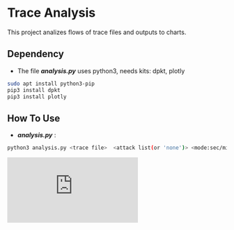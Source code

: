 # Trace Analysis

This project analizes flows of trace files and outputs to charts.

## Dependency

* The file **_analysis.py_** uses python3, needs kits: dpkt, plotly

```bash
sudo apt install python3-pip
pip3 install dpkt
pip3 install plotly
```

## How To Use

* **_analysis.py_** :

```bash
python3 analysis.py <trace file>  <attack list(or 'none')> <mode:sec/min/hour/real> <time interval(sec)>
```

![Chart](https://github.com/LycorisAurea/trace_analysis/show/sep_Analysis_60s_AppDDos.html)
